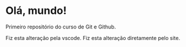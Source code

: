 # Olá, mundo!
 Primeiro repositório do curso de Git e Github.
 
 Fiz esta alteração pela vscode.
 Fiz esta alteração diretamente pelo site.
